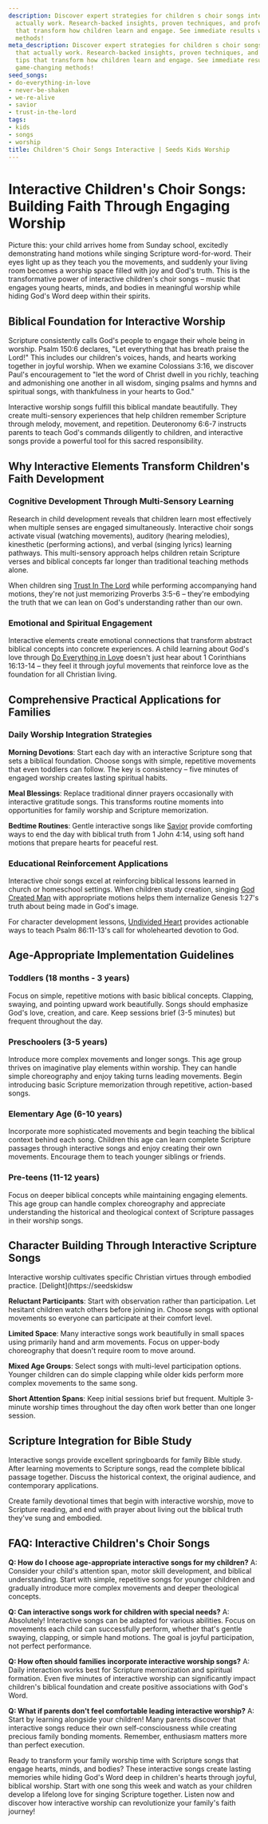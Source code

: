 ```yaml
---
description: Discover expert strategies for children s choir songs interactive that
  actually work. Research-backed insights, proven techniques, and professional tips
  that transform how children learn and engage. See immediate results with these game-changing
  methods!
meta_description: Discover expert strategies for children s choir songs interactive
  that actually work. Research-backed insights, proven techniques, and professional
  tips that transform how children learn and engage. See immediate results with these
  game-changing methods!
seed_songs:
- do-everything-in-love
- never-be-shaken
- we-re-alive
- savior
- trust-in-the-lord
tags:
- kids
- songs
- worship
title: Children'S Choir Songs Interactive | Seeds Kids Worship
---
```

# Interactive Children's Choir Songs: Building Faith Through Engaging Worship

Picture this: your child arrives home from Sunday school, excitedly demonstrating hand motions while singing Scripture word-for-word. Their eyes light up as they teach you the movements, and suddenly your living room becomes a worship space filled with joy and God's truth. This is the transformative power of interactive children's choir songs – music that engages young hearts, minds, and bodies in meaningful worship while hiding God's Word deep within their spirits.

## Biblical Foundation for Interactive Worship

Scripture consistently calls God's people to engage their whole being in worship. Psalm 150:6 declares, "Let everything that has breath praise the Lord!" This includes our children's voices, hands, and hearts working together in joyful worship. When we examine Colossians 3:16, we discover Paul's encouragement to "let the word of Christ dwell in you richly, teaching and admonishing one another in all wisdom, singing psalms and hymns and spiritual songs, with thankfulness in your hearts to God."

Interactive worship songs fulfill this biblical mandate beautifully. They create multi-sensory experiences that help children remember Scripture through melody, movement, and repetition. Deuteronomy 6:6-7 instructs parents to teach God's commands diligently to children, and interactive songs provide a powerful tool for this sacred responsibility.

## Why Interactive Elements Transform Children's Faith Development

### Cognitive Development Through Multi-Sensory Learning

Research in child development reveals that children learn most effectively when multiple senses are engaged simultaneously. Interactive choir songs activate visual (watching movements), auditory (hearing melodies), kinesthetic (performing actions), and verbal (singing lyrics) learning pathways. This multi-sensory approach helps children retain Scripture verses and biblical concepts far longer than traditional teaching methods alone.

When children sing [Trust In The Lord](https://seedskidsworship.com/product/trust-in-the-lord-proverbs-35-6/) while performing accompanying hand motions, they're not just memorizing Proverbs 3:5-6 – they're embodying the truth that we can lean on God's understanding rather than our own.

### Emotional and Spiritual Engagement

Interactive elements create emotional connections that transform abstract biblical concepts into concrete experiences. A child learning about God's love through [Do Everything in Love](https://seedskidsworship.com/product/do-everything-in-love-1-corinthians-1613-14-2/) doesn't just hear about 1 Corinthians 16:13-14 – they feel it through joyful movements that reinforce love as the foundation for all Christian living.

## Comprehensive Practical Applications for Families

### Daily Worship Integration Strategies

**Morning Devotions**: Start each day with an interactive Scripture song that sets a biblical foundation. Choose songs with simple, repetitive movements that even toddlers can follow. The key is consistency – five minutes of engaged worship creates lasting spiritual habits.

**Meal Blessings**: Replace traditional dinner prayers occasionally with interactive gratitude songs. This transforms routine moments into opportunities for family worship and Scripture memorization.

**Bedtime Routines**: Gentle interactive songs like [Savior](https://seedskidsworship.com/product/savior-1-john-414/) provide comforting ways to end the day with biblical truth from 1 John 4:14, using soft hand motions that prepare hearts for peaceful rest.

### Educational Reinforcement Applications

Interactive choir songs excel at reinforcing biblical lessons learned in church or homeschool settings. When children study creation, singing [God Created Man](https://seedskidsworship.com/product/god-created-man-genesis-127/) with appropriate motions helps them internalize Genesis 1:27's truth about being made in God's image.

For character development lessons, [Undivided Heart](https://seedskidsworship.com/product/undivided-heart-psalm-8611-13-2/) provides actionable ways to teach Psalm 86:11-13's call for wholehearted devotion to God.

## Age-Appropriate Implementation Guidelines

### Toddlers (18 months - 3 years)
Focus on simple, repetitive motions with basic biblical concepts. Clapping, swaying, and pointing upward work beautifully. Songs should emphasize God's love, creation, and care. Keep sessions brief (3-5 minutes) but frequent throughout the day.

### Preschoolers (3-5 years)
Introduce more complex movements and longer songs. This age group thrives on imaginative play elements within worship. They can handle simple choreography and enjoy taking turns leading movements. Begin introducing basic Scripture memorization through repetitive, action-based songs.

### Elementary Age (6-10 years)
Incorporate more sophisticated movements and begin teaching the biblical context behind each song. Children this age can learn complete Scripture passages through interactive songs and enjoy creating their own movements. Encourage them to teach younger siblings or friends.

### Pre-teens (11-12 years)
Focus on deeper biblical concepts while maintaining engaging elements. This age group can handle complex choreography and appreciate understanding the historical and theological context of Scripture passages in their worship songs.

## Character Building Through Interactive Scripture Songs

Interactive worship cultivates specific Christian virtues through embodied practice. [Delight](https://seedskidsw

**Reluctant Participants**: Start with observation rather than participation. Let hesitant children watch others before joining in. Choose songs with optional movements so everyone can participate at their comfort level.

**Limited Space**: Many interactive songs work beautifully in small spaces using primarily hand and arm movements. Focus on upper-body choreography that doesn't require room to move around.

**Mixed Age Groups**: Select songs with multi-level participation options. Younger children can do simple clapping while older kids perform more complex movements to the same song.

**Short Attention Spans**: Keep initial sessions brief but frequent. Multiple 3-minute worship times throughout the day often work better than one longer session.

## Scripture Integration for Bible Study

Interactive songs provide excellent springboards for family Bible study. After learning movements to Scripture songs, read the complete biblical passage together. Discuss the historical context, the original audience, and contemporary applications.

Create family devotional times that begin with interactive worship, move to Scripture reading, and end with prayer about living out the biblical truth they've sung and embodied.

## FAQ: Interactive Children's Choir Songs

**Q: How do I choose age-appropriate interactive songs for my children?**
A: Consider your child's attention span, motor skill development, and biblical understanding. Start with simple, repetitive songs for younger children and gradually introduce more complex movements and deeper theological concepts.

**Q: Can interactive songs work for children with special needs?**
A: Absolutely! Interactive songs can be adapted for various abilities. Focus on movements each child can successfully perform, whether that's gentle swaying, clapping, or simple hand motions. The goal is joyful participation, not perfect performance.

**Q: How often should families incorporate interactive worship songs?**
A: Daily interaction works best for Scripture memorization and spiritual formation. Even five minutes of interactive worship can significantly impact children's biblical foundation and create positive associations with God's Word.

**Q: What if parents don't feel comfortable leading interactive worship?**
A: Start by learning alongside your children! Many parents discover that interactive songs reduce their own self-consciousness while creating precious family bonding moments. Remember, enthusiasm matters more than perfect execution.

Ready to transform your family worship time with Scripture songs that engage hearts, minds, and bodies? These interactive songs create lasting memories while hiding God's Word deep in children's hearts through joyful, biblical worship. Start with one song this week and watch as your children develop a lifelong love for singing Scripture together. Listen now and discover how interactive worship can revolutionize your family's faith journey!

<script type="application/ld+json">
{
  "@context": "https://schema.org",
  "@type": "Article",
  "headline": "Children's Choir Songs Interactive",
  "author": {
    "@type": "Organization",
    "name": "Seeds Kids Worship"
  },
  "publisher": {
    "@type": "Organization",
    "name": "Seeds Kids Worship",
    "logo": {
      "@type": "ImageObject",
      "url": "https://seedskidsworship.com/logo.png"
    }
  },
  "datePublished": "2025-09-03T17:05:00.893729",
  "dateModified": "2025-09-03T17:05:00.893750",
  "description": "Discover expert strategies for children's choir songs interactive that actually work. Research-backed insights, proven techniques, and professional tips that tr",
  "mainEntityOfPage": {
    "@type": "WebPage",
    "@id": "https://seedskidsworship.com/activities/children-s-choir-songs-interactive/"
  }
}
</script>

<script type="application/ld+json">
{
  "@context": "https://schema.org",
  "@type": "Product",
  "name": "Do Everything in Love",
  "description": "A contemporary worship song teaching children to do everything in love based on 1 Corinthians 16:13-14. Emphasizes living with love as the foundation for all actions and relationships.",
  "url": "https://seedskidsworship.com/product/do-everything-in-love-1-corinthians-1613-14-2/",
  "brand": {
    "@type": "Brand",
    "name": "Seeds Kids Worship"
  },
  "category": "Children's Christian Music",
  "album": "Seeds of Courage"
}
</script>

<script type="application/ld+json">
{
  "@context": "https://schema.org",
  "@type": "Product",
  "name": "Never Be Shaken",
  "description": "Joyful song celebrating the transformation of believers into a new creation in Christ (2 Corinthians 5:17) and encouraging kids to live out their new identity.",
  "url": "https://seedskidsworship.com/product/never-be-shaken-psalm-621-2-2/",
  "brand": {
    "@type": "Brand",
    "name": "Seeds Kids Worship"
  },
  "category": "Children's Christian Music",
  "album": "Seeds of Courage"
}
</script>

<script type="
